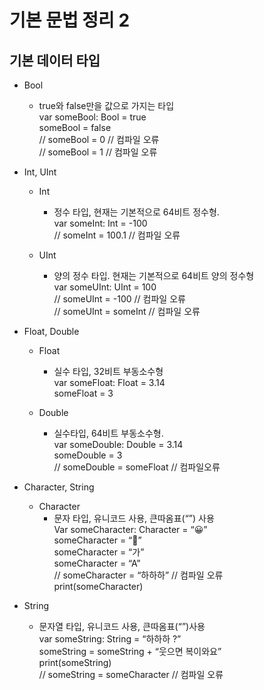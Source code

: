 # 기본 문법 정리 2

## 기본 데이터 타입


- Bool
    - true와 false만을 값으로 가지는 타입<br>
var someBool: Bool = true<br>
someBool = false <br>
// someBool = 0 // 컴파일 오류 <br>
// someBool = 1 // 컴파일 오류 <br>

- Int, UInt
    - Int
        - 정수 타입, 현재는 기본적으로 64비트 정수형. <br>
var someInt: Int = -100 <br>
// someInt = 100.1 // 컴파일 오류 <br>

    - UInt
        - 양의 정수 타입. 현재는 기본적으로 64비트 양의 정수형 <br>
var someUInt: UInt = 100 <br>
// someUInt = -100 // 컴파일  오류 <br>
// someUInt = someInt // 컴파일 오류 <br>

- Float, Double
    - Float
        - 실수 타입, 32비트 부동소수형<br>
var someFloat: Float = 3.14<br>
someFloat = 3

    - Double
        - 실수타입, 64비트 부동소수형.<br>
var someDouble: Double = 3.14<br>
someDouble = 3<br>
// someDouble = someFloat // 컴파일오류

- Character, String
    - Character
        - 문자 타입, 유니코드 사용, 큰따옴표(“”) 사용<br>
Var someCharacter: Character = “😀”<br>
someCharacter = “🏸”<br>
someCharacter = “가”<br>
someCharacter = “A”<br>
// someCharacter = “하하하” // 컴파일 오류<br>
print(someCharacter)

- String
    - 문자열 타입, 유니코드 사용, 큰따옴표(“”)사용<br>
var someString: String = “하하하 ?”<br>
someString = someString + “웃으면 복이와요”<br>
print(someString)<br>
// someString = someCharacter // 컴파일 오류
